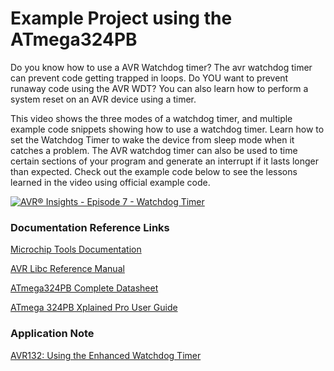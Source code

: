 # Example Project using the ATmega324PB

Do you know how to use a AVR Watchdog timer? The avr watchdog timer can prevent code getting trapped in loops. Do YOU want to prevent runaway code using the AVR WDT? You can also learn how to perform a system reset on an AVR device using a timer.

This video shows the three modes of a watchdog timer, and multiple example code snippets showing how to use a watchdog timer. Learn how to set the Watchdog Timer to wake the device from sleep mode when it catches a problem. The AVR watchdog timer can also be used to time certain sections of your program and generate an interrupt if it lasts longer than expected. Check out the example code below to see the lessons learned in the video using official example code.

[![AVR® Insights - Episode 7 - Watchdog Timer](https://img.youtube.com/vi/E4m6nhWZNzA/0.jpg)](https://www.youtube.com/watch?v=E4m6nhWZNzA)

### Documentation Reference Links

[Microchip Tools Documentation](https://mchp.us/2vWmetm)

[AVR Libc Reference Manual](https://www.microchip.com/webdoc/AVRLibcReferenceManual/index.html)

[ATmega324PB Complete Datasheet](http://www.microchip.com/mymicrochip/filehandler.aspx?ddocname=en590812)

[ATmega 324PB Xplained Pro User Guide](http://www.microchip.com/mymicrochip/filehandler.aspx?ddocname=en590285)

### Application Note

[AVR132: Using the Enhanced Watchdog Timer](https://www.microchip.com/wwwAppNotes/AppNotes.aspx?appnote=en591789)

